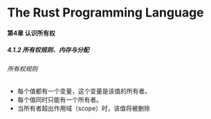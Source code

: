 

# The Rust Programming Language

#### 第4章 认识所有权

##### 4.1.2 所有权规则、内存与分配

###### 所有权规则

- 每个值都有一个变量，这个变量是该值的所有者。
- 每个值同时只能有一个所有者。
- 当所有者超出作用域（scope）时，该值将被删除

